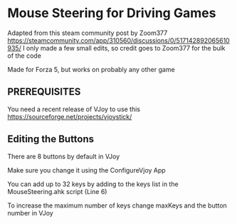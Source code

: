 # Mouse Steering for Driving Games

Adapted from this steam community post by Zoom377
https://steamcommunity.com/app/310560/discussions/0/517142892065610935/
I only made a few small edits, so credit goes to Zoom377 for the bulk of the code

Made for Forza 5, but works on probably any other game

## PREREQUISITES

You need a recent release of VJoy to use this
https://sourceforge.net/projects/vjoystick/

## Editing the Buttons

There are 8 buttons by default in VJoy

Make sure you change it using the ConfigureVjoy App

You can add up to 32 keys by adding to the keys list in the MouseSteering.ahk script (Line 6)

To increase the maximum number of keys change maxKeys and the button number in VJoy
